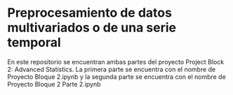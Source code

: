 # Preprocesamiento de datos multivariados o de una serie temporal

En este repositorio se encuentran ambas partes del proyecto Project Block 2: Advanced Statistics. La primera parte se encuentra con el nombre de Proyecto Bloque 2.ipynb y la segunda parte se encuentra con el nombre de Proyecto Bloque 2 Parte 2.ipynb
